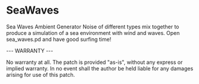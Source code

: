 # SeaWaves
Sea Waves Ambient Generator
Noise of different types mix together to produce a simulation of a sea environment with wind and waves. 
Open sea_waves.pd and have good surfing time!

--- WARRANTY ---

No warranty at all. The patch is provided "as-is",
without any express or implied warranty. In no event shall the author
be held liable for any damages arising for use of this patch.
